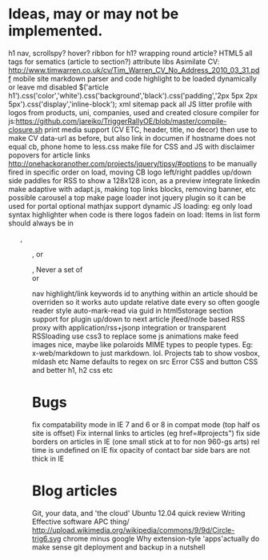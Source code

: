 # Ideas, may or may not be implemented.

h1 nav, scrollspy? hover?
ribbon for h1? wrapping round article?
HTML5 all tags for sematics (article to section?)
attribute libs
Asimilate CV: http://www.timwarren.co.uk/cv/Tim_Warren_CV_No_Address_2010_03_31.pdf
mobile site
markdown parser and code highlight to be loaded dynamically or leave md disabled
$('article h1').css('color','white').css('background','black').css('padding','2px 5px 2px 5px').css('display','inline-block');
xml sitemap
pack all JS
litter profile with logos from products, uni, companies, used and created
closure compiler for js:https://github.com/jareiko/TriggerRallyOE/blob/master/compile-closure.sh
print media support (CV ETC, header, title, no decor) then use to make CV
data-url as before, but also link in documen
if hostname does not equal cb, phone home
to less.css 
make file for CSS and JS
with disclaimer
popovers for article links http://onehackoranother.com/projects/jquery/tipsy/#options
to be manually fired in specific order on load, moving CB logo 
left/right paddles
up/down side paddles for RSS
to show a 128x128 icon, as a preview
integrate linkedin
make adaptive with adapt.js, making top links blocks, removing banner, etc
possible carousel a top
make page loader inot jquery plugin so it can be used for portal
optional mathjax support
dynamic JS loading: eg only load syntax highlighter when code is there
logos fadein on load:
Items in list form should always be in <ul>, <ol>, or <dl>, Never a set of <div> or <p> nav
highlight/link keywords
id to anything within an article should be overriden so it works
auto update relative date every so often
google reader style auto-mark-read via guid in html5storage
section support for plugin
up/down to next article
jfeed/node based RSS proxy with application/rss+jsonp integration or transparent RSSloading
use css3 to replace some js animations
make feed images nice, maybe like polaroids
MIME types to people types. Eg: x-web/markdown to just markdown. lol.
Projects tab to show vosbox, mldash etc
Name defaults to regex on src
Error CSS and button CSS and better h1, h2 css etc

# Bugs

fix compatability mode in IE 7 and 6 or 8 in compat mode  (top half os site is offset)
Fix internal links to articles (eg href=#projects")
fix side borders on articles in IE (one small stick at to for non 960-gs arts)
rel time is undefined on IE
fix opacity of contact bar
side bars are not thick in IE

# Blog articles

Git, your data, and 'the cloud'
Ubuntu 12.04 quick review
Writing Effective software
APC thing/
http://upload.wikimedia.org/wikipedia/commons/9/9d/Circle-trig6.svg
chrome minus google
Why extension-tyle 'apps'actually do make sense
git deployment and backup in a nutshell
